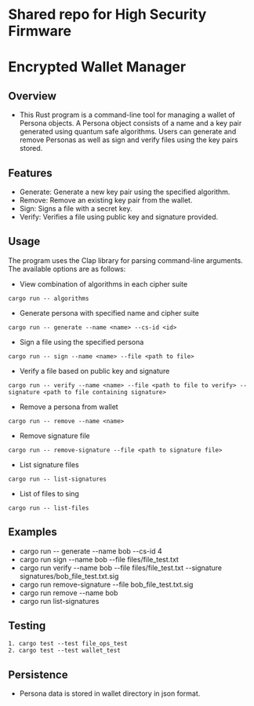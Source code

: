 # Shared repo for High Security Firmware

# Encrypted Wallet Manager

## Overview
- This Rust program is a command-line tool for managing a wallet of Persona objects. A Persona object consists of a name and a key pair generated using quantum safe algorithms. Users can generate and remove Personas as well as sign and verify files using the key pairs stored.

## Features
- Generate: Generate a new key pair using the specified algorithm.
- Remove: Remove an existing key pair from the wallet.
- Sign: Signs a file with a secret key.
- Verify: Verifies a file using public key and signature provided.


## Usage
The program uses the Clap library for parsing command-line arguments. The available options are as follows:

* View combination of algorithms in each cipher suite
```
cargo run -- algorithms
```

* Generate persona with specified name and cipher suite
```
cargo run -- generate --name <name> --cs-id <id>
```

* Sign a file using the specified persona
```
cargo run -- sign --name <name> --file <path to file>
```

* Verify a file based on public key and signature
```
cargo run -- verify --name <name> --file <path to file to verify> --signature <path to file containing signature>
```

* Remove a persona from wallet
```
cargo run -- remove --name <name>
```

* Remove signature file
```
cargo run -- remove-signature --file <path to signature file>
```

* List signature files
```
cargo run -- list-signatures
```
* List of files to sing
```
cargo run -- list-files
```

## Examples
* cargo run -- generate --name bob --cs-id 4
* cargo run sign --name bob --file files/file_test.txt
* cargo run verify --name bob --file files/file_test.txt --signature signatures/bob_file_test.txt.sig
* cargo run remove-signature --file bob_file_test.txt.sig
* cargo run remove --name bob
* cargo run list-signatures  


## Testing 
    1. cargo test --test file_ops_test
    2. cargo test --test wallet_test


## Persistence
- Persona data is stored in wallet directory in json format. 
